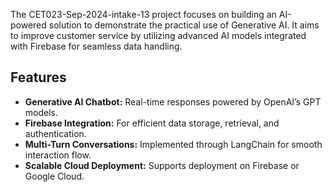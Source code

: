 The CET023-Sep-2024-intake-13 project focuses on building an AI-powered solution to demonstrate the practical use of Generative AI. It aims to improve customer service
by utilizing advanced AI models integrated with Firebase for seamless data handling.

## **Features**  
- **Generative AI Chatbot:** Real-time responses powered by OpenAI’s GPT models.  
- **Firebase Integration:** For efficient data storage, retrieval, and authentication.  
- **Multi-Turn Conversations:** Implemented through LangChain for smooth interaction flow.  
- **Scalable Cloud Deployment:** Supports deployment on Firebase or Google Cloud.  

